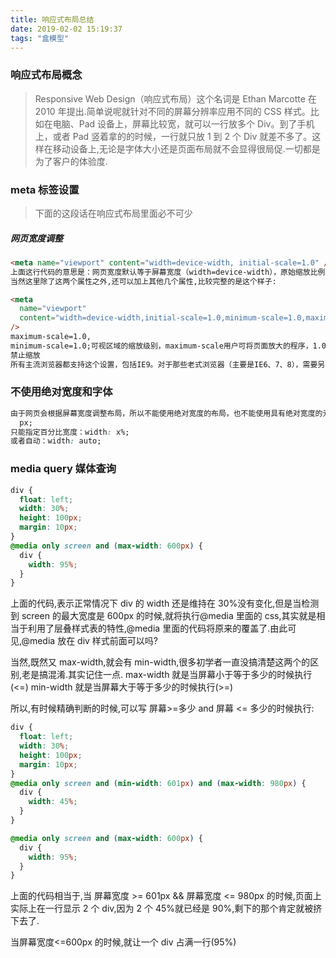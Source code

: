 ```yaml
---
title: 响应式布局总结
date: 2019-02-02 15:19:37
tags: "盒模型"
---
```


### 响应式布局概念

> Responsive Web Design（响应式布局）这个名词是 Ethan Marcotte 在 2010 年提出.简单说呢就针对不同的屏幕分辨率应用不同的 CSS 样式。比如在电脑、Pad 设备上，屏幕比较宽，就可以一行放多个 Div。到了手机上，或者 Pad 竖着拿的的时候，一行就只放 1 到 2 个 Div 就差不多了。这样在移动设备上,无论是字体大小还是页面布局就不会显得很局促.一切都是为了客户的体验度.

### meta 标签设置

> 下面的这段话在响应式布局里面必不可少

##### 网页宽度调整

```html
<meta name="viewport" content="width=device-width, initial-scale=1.0" />
上面这行代码的意思是：网页宽度默认等于屏幕宽度（width=device-width），原始缩放比例（initial-scale=1.0），即网页初始大小占屏幕面积的100%。
当然这里除了这两个属性之外,还可以加上其他几个属性,比较完整的是这个样子:

<meta
  name="viewport"
  content="width=device-width,initial-scale=1.0,minimum-scale=1.0,maximum-scale=1.0,user-scalable=no"
/>
maximum-scale=1.0,
minimum-scale=1.0;可视区域的缩放级别，maximum-scale用户可将页面放大的程序，1.0将禁止用户放大到实际尺寸之上,minimum-scale=1.0当然就是禁止缩小了。user-scalable:是否可对页面进行缩放，no
禁止缩放
所有主流浏览器都支持这个设置，包括IE9。对于那些老式浏览器（主要是IE6、7、8），需要另外重写。
```

### 不使用绝对宽度和字体
<!-- more -->
```css
由于网页会根据屏幕宽度调整布局，所以不能使用绝对宽度的布局，也不能使用具有绝对宽度的元素。css代码不能指定像素宽度：width: number
  px;
只能指定百分比宽度：width: x%;
或者自动：width: auto;
```

### media query 媒体查询

```css
div {
  float: left;
  width: 30%;
  height: 100px;
  margin: 10px;
}
@media only screen and (max-width: 600px) {
  div {
    width: 95%;
  }
}
```

上面的代码,表示正常情况下 div 的 width 还是维持在 30%没有变化,但是当检测到 screen 的最大宽度是 600px 的时候,就将执行@media 里面的 css,其实就是相当于利用了层叠样式表的特性,@media 里面的代码将原来的覆盖了.由此可见,@media 放在 div 样式前面可以吗?

当然,既然又 max-width,就会有 min-width,很多初学者一直没搞清楚这两个的区别,老是搞混淆.其实记住一点. max-width 就是当屏幕小于等于多少的时候执行(<=) min-width 就是当屏幕大于等于多少的时候执行(>=)

所以,有时候精确判断的时候,可以写 屏幕>=多少 and 屏幕 <= 多少的时候执行:

```css
div {
  float: left;
  width: 30%;
  height: 100px;
  margin: 10px;
}
@media only screen and (min-width: 601px) and (max-width: 980px) {
  div {
    width: 45%;
  }
}

@media only screen and (max-width: 600px) {
  div {
    width: 95%;
  }
}
```

上面的代码相当于,当 屏幕宽度 >= 601px && 屏幕宽度 <= 980px 的时候,页面上实际上在一行显示 2 个 div,因为 2 个 45%就已经是 90%,剩下的那个肯定就被挤下去了.

当屏幕宽度<=600px 的时候,就让一个 div 占满一行(95%)
